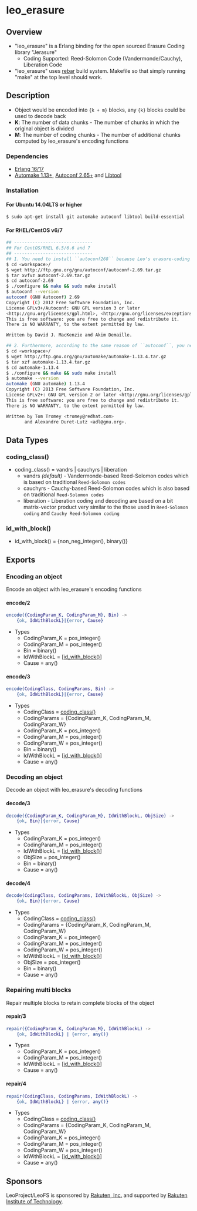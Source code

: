 # leo_erasure

## Overview

* "leo_erasure" is a Erlang binding for the open sourced Erasure Coding library "Jerasure"
  * Coding Supported: Reed-Solomon Code (Vandermonde/Cauchy), Liberation Code
* "leo_erasure" uses [rebar](https://github.com/rebar/rebar) build system. Makefile so that simply running "make" at the top level should work.

## Description
* Object would be encoded into `{k + m}` blocks, any `{k}` blocks could be used to decode back
* **K**: The number of data chunks - The number of chunks in which the original object is divided
* **M**: The number of coding chunks - The number of additional chunks computed by leo_erasure's encoding functions

### Dependencies
* [Erlang 16/17](erlang.org)
* [Automake 1.13+](http://www.gnu.org/software/automake/), [Autoconf 2.65+](http://www.gnu.org/software/autoconf/autoconf.html) and [Libtool](http://www.gnu.org/software/libtool/)

### Installation
#### For Ubuntu 14.04LTS	or higher
```bash
$ sudo apt-get install git automake autoconf libtool build-essential
```

#### For RHEL/CentOS v6/7
```bash
## ------------------------------
## For CentOS/RHEL 6.5/6.6 and 7
## ------------------------------
## 1. You need to install ``autoconf268`` because Leo's erasure-coding lib requires Autoconf 2.65 or higher
$ cd <workspace>/
$ wget http://ftp.gnu.org/gnu/autoconf/autoconf-2.69.tar.gz
$ tar xvfvz autoconf-2.69.tar.gz
$ cd autoconf-2.69
$ ./configure && make && sudo make install
$ autoconf --version
autoconf (GNU Autoconf) 2.69
Copyright (C) 2012 Free Software Foundation, Inc.
License GPLv3+/Autoconf: GNU GPL version 3 or later
<http://gnu.org/licenses/gpl.html>, <http://gnu.org/licenses/exceptions.html>
This is free software: you are free to change and redistribute it.
There is NO WARRANTY, to the extent permitted by law.

Written by David J. MacKenzie and Akim Demaille.

## 2. Furthermore, according to the same reason of ``autoconf``, you need to install the latest ``automake`` manually.
$ cd <workspace>/
$ wget http://ftp.gnu.org/gnu/automake/automake-1.13.4.tar.gz
$ tar xzf automake-1.13.4.tar.gz
$ cd automake-1.13.4
$ ./configure && make && sudo make install
$ automake --version
automake (GNU automake) 1.13.4
Copyright (C) 2013 Free Software Foundation, Inc.
License GPLv2+: GNU GPL version 2 or later <http://gnu.org/licenses/gpl-2.0.html>
This is free software: you are free to change and redistribute it.
There is NO WARRANTY, to the extent permitted by law.

Written by Tom Tromey <tromey@redhat.com>
       and Alexandre Duret-Lutz <adl@gnu.org>.
```

## Data Types
### coding_class()
* coding_class() = vandrs | cauchyrs | liberation
    * vandrs *(default)* - Vandermonde-based Reed-Solomon codes which is based on traditional ``Reed-Solomon codes``
    * cauchyrs - Cauchy-based Reed-Solomon codes which is also based on traditional ``Reed-Solomon codes``
    * liberation - Liberation coding and decoding are based on a bit matrix-vector product very similar to the those used in ``Reed-Solomon coding`` and ``Cauchy Reed-Solomon coding``

### id_with_block()
* id_with_block() = {non_neg_integer(), binary()}


## Exports
### Encoding an object
Encode an object with leo_erasure's encoding functions

#### encode/2
```erlang
encode({CodingParam_K, CodingParam_M}, Bin) ->
    {ok, IdWithBlockL}|{error, Cause}
```
* Types
    * CodingParam_K = pos_integer()
    * CodingParam_M = pos_integer()
    * Bin = binary()
    * IdWithBlockL = [[id_with_block()](#id_with_block())]
    * Cause = any()

#### encode/3
```erlang
encode(CodingClass, CodingParams, Bin) ->
    {ok, IdWithBlockL}|{error, Cause}
```
* Types
    * CodingClass = [coding_class()](#coding_class())
    * CodingParams = {CodingParam_K, CodingParam_M, CodingParam_W}
    * CodingParam_K = pos_integer()
    * CodingParam_M = pos_integer()
    * CodingParam_W = pos_integer()
    * Bin = binary()
    * IdWithBlockL = [[id_with_block()](#id_with_block())]
    * Cause = any()


### Decoding an object
Decode an object with leo_erasure's decoding functions

#### decode/3
```erlang
decode({CodingParam_K, CodingParam_M}, IdWithBlockL, ObjSize) ->
    {ok, Bin}|{error, Cause}
```
* Types
    * CodingParam_K = pos_integer()
    * CodingParam_M = pos_integer()
    * IdWithBlockL = [[id_with_block()](#id_with_block())]
    * ObjSize = pos_integer()
    * Bin = binary()
    * Cause = any()

#### decode/4
```erlang
decode(CodingClass, CodingParams, IdWithBlockL, ObjSize) ->
    {ok, Bin}|{error, Cause}
```
* Types
    * CodingClass = [coding_class()](#coding_class())
    * CodingParams = {CodingParam_K, CodingParam_M, CodingParam_W}
    * CodingParam_K = pos_integer()
    * CodingParam_M = pos_integer()
    * CodingParam_W = pos_integer()
    * IdWithBlockL = [[id_with_block()](#id_with_block())]
    * ObjSize = pos_integer()
    * Bin = binary()
    * Cause = any()


### Repairing multi blocks
Repair multiple blocks to retain complete blocks of the object

#### repair/3
```erlang
repair({CodingParam_K, CodingParam_M}, IdWithBlockL) ->
    {ok, IdWithBlockL} | {error, any()}
```
* Types
    * CodingParam_K = pos_integer()
    * CodingParam_M = pos_integer()
    * IdWithBlockL = [[id_with_block()](#id_with_block())]
    * Cause = any()

#### repair/4
```erlang
repair(CodingClass, CodingParams, IdWithBlockL) ->
    {ok, IdWithBlockL} | {error, any()}
```
* Types
    * CodingClass = [coding_class()](#coding_class())
    * CodingParams = {CodingParam_K, CodingParam_M, CodingParam_W}
    * CodingParam_K = pos_integer()
    * CodingParam_M = pos_integer()
    * CodingParam_W = pos_integer()
    * IdWithBlockL = [[id_with_block()](#id_with_block())]
    * Cause = any()

## Sponsors

LeoProject/LeoFS is sponsored by [Rakuten, Inc.](http://global.rakuten.com/corp/) and supported by [Rakuten Institute of Technology](http://rit.rakuten.co.jp/).
